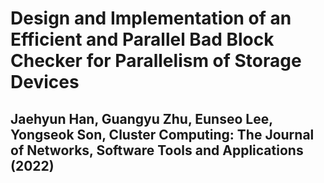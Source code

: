 # Design and Implementation of an Efficient and Parallel Bad Block Checker for Parallelism of Storage Devices
## Jaehyun Han, Guangyu Zhu, Eunseo Lee, Yongseok Son, Cluster Computing: The Journal of Networks, Software Tools and Applications (2022)
